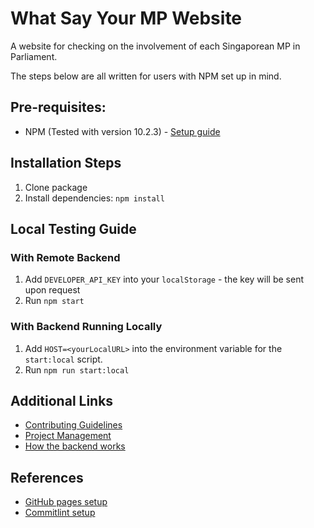 # What Say Your MP Website
A website for checking on the involvement of each Singaporean MP in Parliament.

The steps below are all written for users with NPM set up in mind.

## Pre-requisites:
* NPM (Tested with version 10.2.3) - [Setup guide]( https://docs.npmjs.com/downloading-and-installing-node-js-and-npm)

## Installation Steps
1. Clone package
2. Install dependencies: `npm install`

## Local Testing Guide

### With Remote Backend
1. Add `DEVELOPER_API_KEY` into your `localStorage` - the key will be sent upon request
2. Run `npm start`

### With Backend Running Locally
1. Add `HOST=<yourLocalURL>` into the environment variable for the `start:local` script.
2. Run `npm run start:local`

## Additional Links
* [Contributing Guidelines](CONTRIBUTING.md)
* [Project Management](https://github.com/orgs/whatsayyourmp/projects/1)
* [How the backend works](docs/backend.md)

## References
* [GitHub pages setup](https://github.com/gitname/react-gh-pages)
* [Commitlint setup](https://commitlint.js.org/#/./guides-local-setup?id=guides-local-setup)